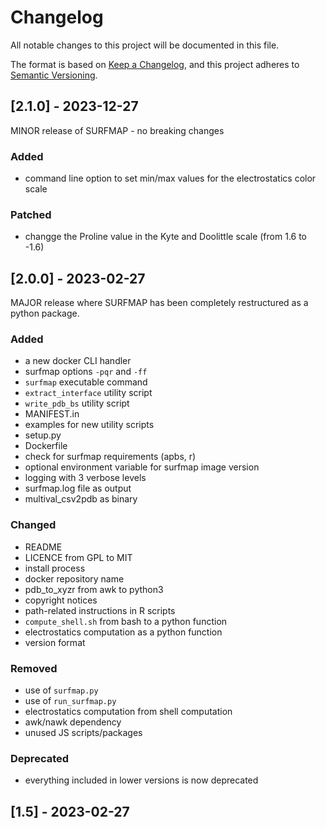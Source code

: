 # Changelog

All notable changes to this project will be documented in this file.

The format is based on [Keep a Changelog](https://keepachangelog.com/en/1.0.0/),
and this project adheres to [Semantic Versioning](https://semver.org/spec/v2.0.0.html).

## [2.1.0] - 2023-12-27

MINOR release of SURFMAP - no breaking changes

### Added
- command line option to set min/max values for the electrostatics color scale

### Patched
- changge the Proline value in the Kyte and Doolittle scale (from 1.6 to -1.6)


## [2.0.0] - 2023-02-27

MAJOR release where SURFMAP has been completely restructured as a python package.

### Added
-  a new docker CLI handler
-  surfmap options `-pqr` and `-ff`
- `surfmap` executable command
- `extract_interface` utility script
- `write_pdb_bs` utility script
- MANIFEST.in
- examples for new utility scripts
- setup.py
- Dockerfile
- check for surfmap requirements (apbs, r)
- optional environment variable for surfmap image version
- logging with 3 verbose levels
- surfmap.log file as output
- multival_csv2pdb as binary

### Changed
- README
- LICENCE from GPL to MIT
- install process
- docker repository name
- pdb_to_xyzr from awk to python3
- copyright notices
- path-related instructions in R scripts
- `compute_shell.sh` from bash to a python function
- electrostatics computation as a python function
- version format

### Removed
- use of `surfmap.py`
- use of `run_surfmap.py`
- electrostatics computation from shell computation
- awk/nawk dependency
- unused JS scripts/packages

### Deprecated
- everything included in lower versions is now deprecated


## [1.5] - 2023-02-27








